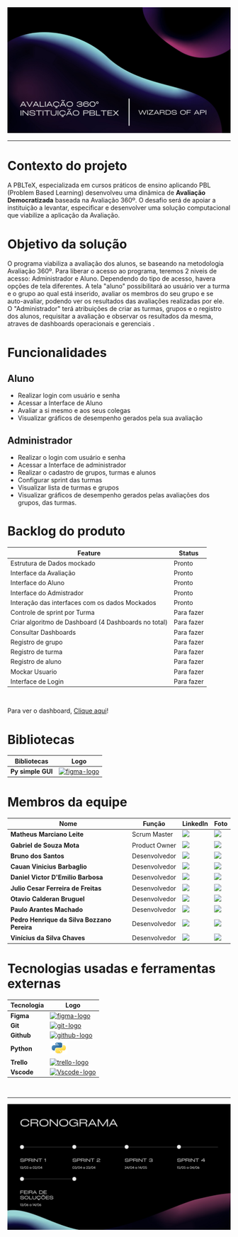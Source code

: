 <img src="/docs/header.jpeg" alt="header">
<hr>

# Contexto do projeto 

A PBLTeX, especializada em cursos práticos de ensino aplicando PBL (Problem Based Learning) desenvolveu uma dinâmica de **Avaliação Democratizada** baseada na Avaliação 360º. O desafio será de apoiar a instituição a levantar, especificar e desenvolver uma solução computacional que viabilize a aplicação da Avaliação. 

# Objetivo da solução 

O programa viabiliza a avaliação dos alunos, se baseando na metodologia Avaliação 360º. Para liberar o acesso ao programa, teremos 2 niveis de acesso: Administrador e Aluno. Dependendo do tipo de acesso, havera opções de tela diferentes. A tela "aluno" possibilitará ao usuário ver a turma e o grupo ao qual está inserido, avaliar os membros do seu grupo e se  auto-avaliar, podendo ver os resultados das avaliações realizadas por ele. O "Administrador" terá atribuições de criar as turmas, grupos e o registro dos alunos, requisitar a avaliação e observar os resultados da mesma, atraves de dashboards operacionais e gerenciais .

# Funcionalidades

## Aluno

- Realizar login com usuário e senha
- Acessar a Interface de Aluno
- Avaliar a si mesmo e aos seus colegas
- Visualizar gráficos de desempenho gerados pela sua avaliação

## Administrador

- Realizar o login com usuário e senha
- Acessar a Interface de administrador
- Realizar o cadastro de grupos, turmas e alunos
- Configurar sprint das turmas
- Visualizar lista de turmas e grupos
- Visualizar gráficos de desempenho gerados pelas avaliações dos grupos, das turmas.

# Backlog do produto
|Feature|Status|
| -------- |-------- |
|Estrutura de Dados mockado|Pronto|
|Interface da Avaliação|Pronto|
|Interface do Aluno|Pronto|
|Interface do Admistrador|Pronto|
|Interação das interfaces com os dados Mockados|Pronto|
|Controle de sprint por Turma|Para fazer|
|Criar algoritmo de Dashboard (4 Dashboards no total)|Para fazer|
|Consultar Dashboards|Para fazer|
|Registro de grupo|Para fazer|
|Registro de turma|Para fazer|
|Registro de aluno|Para fazer|
|Mockar Usuario|Para fazer|
|Interface de Login|Para fazer|
<br>

Para ver o dashboard, [Clique aqui](https://trello.com/b/3F5TFt4V/roadmap/)!

# Bibliotecas
|Bibliotecas|Logo|
| -------- |-------- |
|**Py simple GUI**|[<img  height="30" width="40" alt="figma-logo" src="https://raw.githubusercontent.com/PySimpleGUI/PySimpleGUI/master/images/for_readme/Logo%20with%20text%20for%20GitHub%20Top.png"/>](https://www.pysimplegui.org/en/latest/)|

# Membros da equipe

|Nome|Função|LinkedIn|Foto|
| -------- |-------- |-------- |-------- |
|**Matheus Marciano Leite**|Scrum Master|[<img src="https://img.shields.io/badge/linkedin-%230077B5.svg?&style=for-the-badge&logo=linkedin&logoColor=white" />](https://www.linkedin.com/in/matheus-leite-186738135/)|<img src = "https://pps.whatsapp.net/v/t61.24694-24/322305525_193751409952494_7274193488470614501_n.jpg?ccb=11-4&oh=01_AdSlnhV69d4V7c7ecB_DG_dQof4edhZZnTO-m0XreEpt6A&oe=6441118E" height="50"/>|
|**Gabriel de Souza Mota**|Product Owner|[<img src="https://img.shields.io/badge/linkedin-%230077B5.svg?&style=for-the-badge&logo=linkedin&logoColor=white" />](https://www.linkedin.com/in/gabriel-mota-4a0816a0)|<img src = "https://media.licdn.com/dms/image/D4D03AQHh2eT1n4SH6A/profile-displayphoto-shrink_200_200/0/1680641315449?e=1686787200&v=beta&t=qVZXcMP0N0f9437OJtRAH_vMQKm8_VL-TGMSRHkVc4M" height="50"/>|
|**Bruno dos Santos**|Desenvolvedor|[<img src="https://img.shields.io/badge/linkedin-%230077B5.svg?&style=for-the-badge&logo=linkedin&logoColor=white" />](https://www.linkedin.com/in/bruno6-santos/)|<img src = "https://media.licdn.com/dms/image/C4D03AQFVBZghpCQ2FQ/profile-displayphoto-shrink_200_200/0/1593525226557?e=1685577600&v=beta&t=wUmkKeftU2CE38GQa44aMaz9hCTXIG52LYDUr38Y22s" height="50"/>|
|**Cauan Vinicius Barbaglio**|Desenvolvedor|[<img src="https://img.shields.io/badge/linkedin-%230077B5.svg?&style=for-the-badge&logo=linkedin&logoColor=white" />](https://www.linkedin.com/in/cauan-vmb-213a2a26b)|<img src = "https://media.licdn.com/dms/image/D4E03AQHSIY1PWW-6lA/profile-displayphoto-shrink_200_200/0/1680035835089?e=1685577600&v=beta&t=7xDdpTnlXOMnnq9HnRXE5KZ0mmm-8o04nN0Wf4N7VEc" height="50"/>|
|**Daniel Victor D'Emilio Barbosa**|Desenvolvedor|[<img src="https://img.shields.io/badge/linkedin-%230077B5.svg?&style=for-the-badge&logo=linkedin&logoColor=white" />](https://www.linkedin.com/in/danielvdbarbosa)|<img src = "https://media.licdn.com/dms/image/C5603AQG1DKSGZdQ5fg/profile-displayphoto-shrink_200_200/0/1632140335771?e=1685577600&v=beta&t=3e6NwR7vtwf6j1ywjlWw7DSqSFzAAMTLvyKBAiBng1E" height="50"/>|
|**Julio Cesar Ferreira de Freitas**|Desenvolvedor|[<img src="https://img.shields.io/badge/linkedin-%230077B5.svg?&style=for-the-badge&logo=linkedin&logoColor=white" />](https://www.linkedin.com/in/julio-freitas-415b73216)|<img src = "https://media.licdn.com/dms/image/D4D03AQEJC0oxfvbwYA/profile-displayphoto-shrink_200_200/0/1669854497018?e=1685577600&v=beta&t=rXxAQ5EYnsnLcL463Bv42qITZPcTKxAFvFsTTRVY60E" height="50"/>|
|**Otavio Calderan Bruguel**|Desenvolvedor|[<img src="https://img.shields.io/badge/linkedin-%230077B5.svg?&style=for-the-badge&logo=linkedin&logoColor=white" />](https://www.linkedin.com/in/otavio-calderan-578b48239)|<img src = "https://media.licdn.com/dms/image/D4D03AQEQYFPyjaXEzA/profile-displayphoto-shrink_200_200/0/1679969286056?e=1685577600&v=beta&t=99K13xG-LVAf2kCZvZdyRHxKP4lQZMFhCD9y6G_AJeI" height="50"/>|
|**Paulo Arantes Machado**|Desenvolvedor|[<img src="https://img.shields.io/badge/linkedin-%230077B5.svg?&style=for-the-badge&logo=linkedin&logoColor=white" />](https://www.linkedin.com/in/paulo-antonio-arantes-machado-a8a89b23b)|<img src = "https://media.licdn.com/dms/image/D4D03AQGHDFvhlaF2FQ/profile-displayphoto-shrink_200_200/0/1680539395356?e=1686787200&v=beta&t=HMQ7qA9fauhHoQTDr8vK27tysipJDBTcQ56aLUGFsoI" height="50"/>|
|**Pedro Henrique da Silva Bozzano Pereira**|Desenvolvedor|[<img src="https://img.shields.io/badge/linkedin-%230077B5.svg?&style=for-the-badge&logo=linkedin&logoColor=white" />](https://www.linkedin.com/in/pedro-bozzano)|<img src = "https://media.licdn.com/dms/image/C4E03AQG5Rssk92J9YA/profile-displayphoto-shrink_200_200/0/1612708570557?e=1685577600&v=beta&t=g2zBcgtKJFu8xbz6LdaYuL0td91JmxryM-eQpw4a2bw" height="50"/>|
|**Vinícius da Silva Chaves**|Desenvolvedor|[<img src="https://img.shields.io/badge/linkedin-%230077B5.svg?&style=for-the-badge&logo=linkedin&logoColor=white" />](https://www.linkedin.com/in/vinícius-chaves-197353244/)|<img src = "https://media.licdn.com/dms/image/C4D03AQHj5vc1W_-a8Q/profile-displayphoto-shrink_200_200/0/1656891571024?e=1685577600&v=beta&t=fMr8uGP75yYdis03yVaeOOmtftPnFzwmRSdOkDD_2Vg" height="50"/>|

# Tecnologias usadas e ferramentas externas

|Tecnologia|Logo|
| -------- |-------- |
|**Figma**|[<img  height="30" width="40" alt="figma-logo" src="https://assets.asana.biz/transform/ba9b63a3-f255-4088-b5fe-14ab4628f50b/logo-app-figma"/>](https://www.figma.com/)|
|**Git**|[<img  height="30" width="40" alt="git-logo" src="https://git-scm.com/images/logos/downloads/Git-Icon-1788C.png"/>](https://git-scm.com/)|
|**Github**|[<img  height="30" width="40" alt="github-logo" src="https://cdn-icons-png.flaticon.com/512/25/25231.png"/>](https://github.com/)|
|**Python**|[<img  height="30" width="40" alt="Python-Logo"  src="https://raw.githubusercontent.com/devicons/devicon/master/icons/python/python-original.svg"/>](https://www.python.org/downloads/)|
|**Trello**|[<img  height="30" width="40"  alt="trello-logo"  src="https://images.g2crowd.com/uploads/product/image/large_detail/large_detail_b748e1a9feac220d506734f2a6a69a51/trello.png"/>](https://trello.com)|
|**Vscode**|[<img  height="30" width="40" alt="Vscode-logo" src="https://upload.wikimedia.org/wikipedia/commons/thumb/9/9a/Visual_Studio_Code_1.35_icon.svg/1200px-Visual_Studio_Code_1.35_icon.svg.png"/>](https://code.visualstudio.com/)|

<br>

<hr>

<img src="/docs/footer.jpeg" alt="footer.jpeg">
